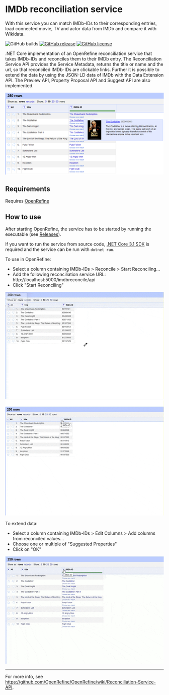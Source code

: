 # IMDb reconciliation service
With this service you can match IMDb-IDs to their corresponding entries, load connected movie, TV and actor data from IMDb and compare it with Wikidata.

![GitHub builds](https://github.com/CennoxX/IMDb-reconciliation-service/workflows/.NET%20Core/badge.svg)
[![GitHub release](https://img.shields.io/github/release/CennoxX/imdb-reconciliation-service.svg)](https://github.com/CennoxX/IMDb-reconciliation-service/releases/latest)
[![GitHub license](https://img.shields.io/github/license/CennoxX/IMDb-reconciliation-service)](https://github.com/CennoxX/IMDb-reconciliation-service/blob/master/LICENSE)

.NET Core implementation of an OpenRefine reconciliation service that takes IMDb-IDs and reconciles them to their IMDb entry. The Reconciliation Service API provides the Service Metadata, returns the title or name and the url, so that reconciled IMDb-IDs are clickable links. Further it is possible to extend the data by using the JSON-LD data of IMDb with the Data Extension API. The Preview API, Property Proposal API and Suggest API are also implemented.

![reconciled IMDb-IDs](img/top_250.png)

Requirements
------------
Requires [OpenRefine](https://github.com/OpenRefine/OpenRefine)

How to use
----------
After starting OpenRefine, the service has to be started by running the executable (see [Releases](https://github.com/CennoxX/IMDb-reconciliation-service/releases)).

If you want to run the service from source code, [.NET Core 3.1 SDK](https://www.microsoft.com/net/download/all) is required and the service can be run with `dotnet run`.

To use in OpenRefine:
* Select a column containing IMDb-IDs > Reconcile > Start Reconciling…
* Add the following reconciliation service URL: http://localhost:5000/imdbreconcile/api
* Click "Start Reconciling"

![adding the service to OpenRefine](img/add_service.gif)
![reconciling IMDb-IDs](img/reconcile.gif)

To extend data:
* Select a column containing IMDb-IDs > Edit Columns > Add columns from reconciled values…
* Choose one or multiple of "Suggested Properties"
* Click on "OK"

![extend data](img/extend_data.gif)

-----------
For more info, see https://github.com/OpenRefine/OpenRefine/wiki/Reconciliation-Service-API.
